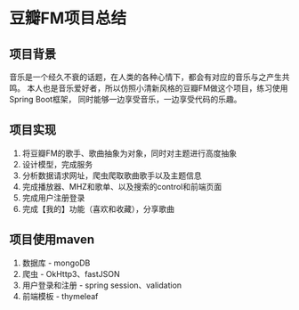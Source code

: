 # 豆瓣FM项目总结
## 项目背景
音乐是一个经久不衰的话题，在人类的各种心情下，都会有对应的音乐与之产生共鸣。
本人也是音乐爱好者，所以仿照小清新风格的豆瓣FM做这个项目，练习使用Spring Boot框架，
同时能够一边享受音乐，一边享受代码的乐趣。
## 项目实现
1. 将豆瓣FM的歌手、歌曲抽象为对象，同时对主题进行高度抽象
2. 设计模型，完成服务
3. 分析数据请求网址，爬虫爬取歌曲歌手以及主题信息
4. 完成播放器、MHZ和歌单、以及搜索的control和前端页面
5. 完成用户注册登录
6. 完成【我的】功能（喜欢和收藏），分享歌曲
## 项目使用maven
1. 数据库 - mongoDB
2. 爬虫 - OkHttp3、fastJSON
3. 用户登录和注册 - spring session、validation
4. 前端模板 - thymeleaf 
